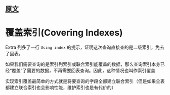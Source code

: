 
## [原文](https://blog.csdn.net/u010425776/article/details/60968248)


# 覆盖索引(Covering Indexes)

Extra 列多了一行 `Using index` 的提示，证明这次查询直接查的是二级索引，免去了回表。

如果我们需要查询的是索引列索引或联合索引能覆盖的数据，那么查询索引本身已经“覆盖”了需要的数据，不再需要回表查询。因此，这种情况也叫作索引覆盖

实现索引覆盖最简单的方式就是将要查询的字段全部建立联合索引（但是如果全表都建立联合索引也会影响性能，维护索引也是有代价的）

